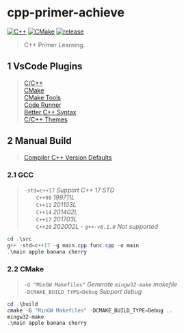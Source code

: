 # cpp-primer-achieve

[![C++](https://img.shields.io/badge/C++-17-brightgreen.svg?style=flat&logo=cplusplus)](https://isocpp.org)
[![CMake](https://img.shields.io/badge/CMake-3.21.4-brightgreen.svg?style=flat&logo=cmake)](https://cmake.org)
[![release](https://img.shields.io/badge/release-0.5.0-blue.svg)](https://github.com/aaric/cpp-primer-achieve/releases)

> C++ Primer Learning.

## 1 VsCode Plugins

> [C/C++](https://marketplace.visualstudio.com/items?itemName=ms-vscode.cpptools)  
> [CMake](https://marketplace.visualstudio.com/items?itemName=twxs.cmake)  
> [CMake Tools](https://marketplace.visualstudio.com/items?itemName=ms-vscode.cmake-tools)  
> [Code Runner](https://marketplace.visualstudio.com/items?itemName=formulahendry.code-runner)  
> [Better C++ Syntax](https://marketplace.visualstudio.com/items?itemName=jeff-hykin.better-cpp-syntax)  
> [C/C++ Themes](https://marketplace.visualstudio.com/items?itemName=ms-vscode.cpptools-themes)

## 2 Manual Build

> [Compiler C++ Version Defaults](https://gist.github.com/ax3l/53db9fa8a4f4c21ecc5c4100c0d93c94)

### 2.1 GCC

> `-std=c++17` *Support C++ 17 STD*  
> &emsp;&emsp;`C++98` *199711L*  
> &emsp;&emsp;`C++11` *201103L*  
> &emsp;&emsp;`C++14` *201402L*  
> &emsp;&emsp;`C++17` *201703L*  
> &emsp;&emsp;`C++20` *202002L - `g++-v8.1.0` Not supported*

```powershell
cd .\src
g++ -std=c++17 -g main.cpp func.cpp -o main
.\main apple banana cherry
```

### 2.2 CMake

> `-G "MinGW Makefiles"` *Generate `mingw32-make` makefile*  
> `-DCMAKE_BUILD_TYPE=Debug` *Support debug*

```powershell
cd .\build
cmake -G "MinGW Makefiles" -DCMAKE_BUILD_TYPE=Debug ..
mingw32-make
.\main apple banana cherry
```
